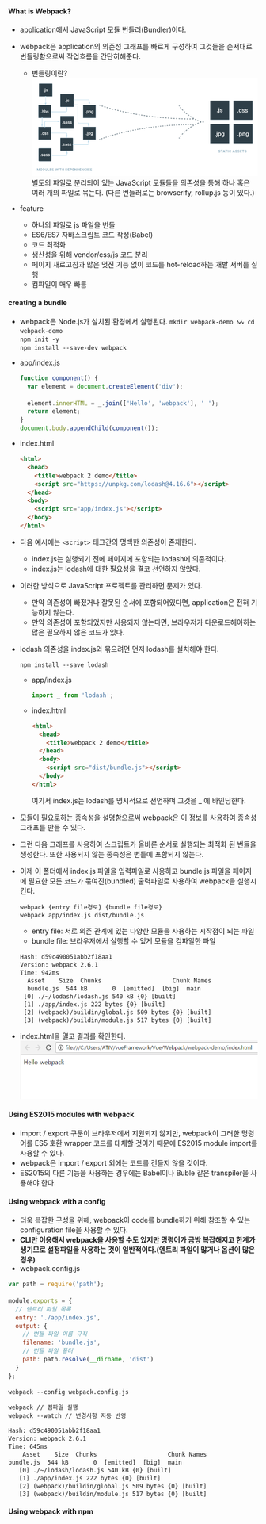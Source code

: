 #### What is Webpack?
* application에서 JavaScript 모듈 번들러(Bundler)이다.
* webpack은 application의 의존성 그래프를 빠르게 구성하여 그것들을 순서대로 번들링함으로써 작업흐름을 간단히해준다.
  * 번들링이란?
  ![Image](bundling.PNG)
  별도의 파일로 분리되어 있는 JavaScript 모듈들을 의존성을 통해 하나 혹은 여러 개의 파일로 묶는다. (다른 번들러로는 browserify, rollup.js 등이 있다.)

* feature
  * 하나의 파일로 js 파일을 번들
  * ES6/ES7 자바스크립트 코드 작성(Babel)
  * 코드 최적화
  * 생산성을 위해 vendor/css/js 코드 분리
  * 페이지 새로고침과 많은 멋진 기능 없이 코드를 hot-reload하는 개발 서버를 실행
  * 컴파일이 매우 빠름

#### creating a bundle
* webpack은 Node.js가 설치된 환경에서 실행된다.
`mkdir webpack-demo && cd webpack-demo`<br>
`npm init -y`<br>
`npm install --save-dev webpack`
* app/index.js
  ```javascript
  function component() {
    var element = document.createElement('div');

    element.innerHTML = _.join(['Hello', 'webpack'], ' ');
    return element;
  }
  document.body.appendChild(component());
  ```
* index.html
  ```html
  <html>
    <head>
      <title>webpack 2 demo</title>
      <script src="https://unpkg.com/lodash@4.16.6"></script>
    </head>
    <body>
      <script src="app/index.js"></script>
    </body>
  </html>
  ```
* 다음 예시에는 ``` <script> ``` 태그간의 명백한 의존성이 존재한다.
  * index.js는 실행되기 전에 페이지에 포함되는 lodash에 의존적이다.
  * index.js는 lodash에 대한 필요성을 결코 선언하지 않았다.
* 이러한 방식으로 JavaScript 프로젝트를 관리하면 문제가 있다.
  * 만약 의존성이 빠졌거나 잘못된 순서에 포함되어있다면, application은 전혀 기능하지 않는다.
  * 만약 의존성이 포함되었지만 사용되지 않는다면, 브라우저가 다운로드해아하는 많은 필요하지 않은 코드가 있다.
* lodash 의존성을 index.js와 묶으려면 먼저 lodash를 설치해야 한다.
  ```
  npm install --save lodash
  ```
  * app/index.js
    ```javascript
    import _ from 'lodash';
    ```
  * index.html
    ```html
    <html>
      <head>
        <title>webpack 2 demo</title>
      </head>
      <body>
        <script src="dist/bundle.js"></script>
      </body>
    </html>
    ```
    여기서 index.js는 lodash를 명시적으로 선언하며 그것을 _ 에 바인딩한다.
* 모듈이 필요로하는 종속성을 설명함으로써 webpack은 이 정보를 사용하여 종속성 그래프를 만들 수 있다.
* 그런 다음 그래프를 사용하여 스크립트가 올바른 순서로 실행되는 최적화 된 번들을 생성한다. 또한 사용되지 않는 종속성은 번틀에 포함되지 않는다.

* 이제 이 폴더에서 index.js 파일을 입력파일로 사용하고 bundle.js 파일을 페이지에 필요한 모든 코드가 묶여진(bundled) 출력파일로 사용하여 webpack을 실행시킨다.

  ```
  webpack {entry file경로} {bundle file경로}
  webpack app/index.js dist/bundle.js
  ```
  * entry file: 서로 의존 관계에 있는 다양한 모듈을 사용하는 시작점이 되는 파일
  * bundle file: 브라우저에서 실행할 수 있게 모듈을 컴파일한 파일
  ```
  Hash: d59c490051abb2f18aa1
  Version: webpack 2.6.1
  Time: 942ms
    Asset    Size  Chunks                    Chunk Names
    bundle.js  544 kB       0  [emitted]  [big]  main
   [0] ./~/lodash/lodash.js 540 kB {0} [built]
   [1] ./app/index.js 222 bytes {0} [built]
   [2] (webpack)/buildin/global.js 509 bytes {0} [built]
   [3] (webpack)/buildin/module.js 517 bytes {0} [built]
  ```
* index.html을 열고 결과를 확인한다.
  ![Image](webpack_browser_result.PNG)

#### Using ES2015 modules with webpack
* import / export 구문이 브라우저에서 지원되지 않지만, webpack이 그러한 명령어를 ES5 호환 wrapper 코드를 대체할 것이기 때문에 ES2015 module import를 사용할 수 있다.
* webpack은 import / export 외에는 코드를 건들지 않을 것이다.
* ES2015의 다른 기능을 사용하는 경우에는 Babel이나 Buble 같은 transpiler을 사용해야 한다.

#### Using webpack with a config
* 더욱 복잡한 구성을 위해, webpack이 code를 bundle하기 위해 참조할 수 있는 configuration file을 사용할 수 있다.
* **CLI만 이용해서 webpack을 사용할 수도 있지만 명령어가 금방 복잡해지고 한계가 생기므로 설정파일을 사용하는 것이 일반적이다.(엔트리 파일이 많거나 옵션이 많은 경우)**
* webpack.config.js
```javascript
var path = require('path');

module.exports = {
  // 엔트리 파일 목록
  entry: './app/index.js',
  output: {
    // 번들 파일 이름 규칙
    filename: 'bundle.js',
    // 번들 파일 폴더
    path: path.resolve(__dirname, 'dist')
  }
};
```
```webpack --config webpack.config.js```
```
webpack // 컴파일 실행
webpack --watch // 변경사항 자동 반영
```
```
Hash: d59c490051abb2f18aa1
Version: webpack 2.6.1
Time: 645ms
    Asset    Size  Chunks                    Chunk Names
bundle.js  544 kB       0  [emitted]  [big]  main
   [0] ./~/lodash/lodash.js 540 kB {0} [built]
   [1] ./app/index.js 222 bytes {0} [built]
   [2] (webpack)/buildin/global.js 509 bytes {0} [built]
   [3] (webpack)/buildin/module.js 517 bytes {0} [built]
```

#### Using webpack with npm
